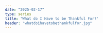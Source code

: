 ```yaml
---
date: "2025-02-17"
type: series
title: "What do I Have to be Thankful For?"
header: "whatdoihavetobethankfulfor.jpg"
---
```

